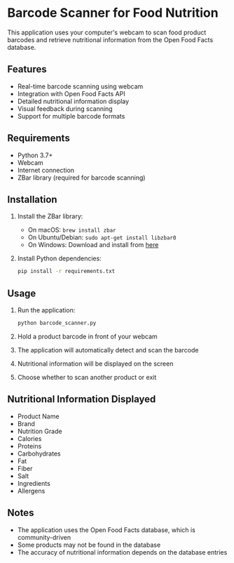 # Barcode Scanner for Food Nutrition

This application uses your computer's webcam to scan food product barcodes and retrieve nutritional information from the Open Food Facts database.

## Features

- Real-time barcode scanning using webcam
- Integration with Open Food Facts API
- Detailed nutritional information display
- Visual feedback during scanning
- Support for multiple barcode formats

## Requirements

- Python 3.7+
- Webcam
- Internet connection
- ZBar library (required for barcode scanning)

## Installation

1. Install the ZBar library:
   - On macOS: `brew install zbar`
   - On Ubuntu/Debian: `sudo apt-get install libzbar0`
   - On Windows: Download and install from [here](http://zbar.sourceforge.net/)

2. Install Python dependencies:
   ```bash
   pip install -r requirements.txt
   ```

## Usage

1. Run the application:
   ```bash
   python barcode_scanner.py
   ```

2. Hold a product barcode in front of your webcam
3. The application will automatically detect and scan the barcode
4. Nutritional information will be displayed on the screen
5. Choose whether to scan another product or exit

## Nutritional Information Displayed

- Product Name
- Brand
- Nutrition Grade
- Calories
- Proteins
- Carbohydrates
- Fat
- Fiber
- Salt
- Ingredients
- Allergens

## Notes

- The application uses the Open Food Facts database, which is community-driven
- Some products may not be found in the database
- The accuracy of nutritional information depends on the database entries
